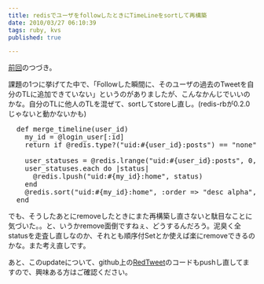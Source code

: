 ```yaml
---
title: redisでユーザをfollowしたときにTimeLineをsortして再構築
date: 2010/03/27 06:10:39
tags: ruby, kvs
published: true

---
```


<p><a href="http://blog.katsuma.tv/2010/03/redtweet_by_redis_and_rails.html">前回</a>のつづき。</p>

<p>課題の1つに挙げてた中で、「Followした瞬間に、そのユーザの過去のTweetを自分のTLに追加できていない」というのがありましたが、こんなかんじでいいのかな。自分のTLに他人のTLを混ぜて、sortしてstoreし直し。(redis-rbが0.2.0じゃないと動かないかも)</p>

<pre>
  def merge_timeline(user_id)
    my_id = @login_user[:id]
    return if @redis.type?("uid:#{user_id}:posts") == "none"

    user_statuses = @redis.lrange("uid:#{user_id}:posts", 0, 100)
    user_statuses.each do |status|
      @redis.lpush("uid:#{my_id}:home", status)
    end
    @redis.sort("uid:#{my_id}:home", :order => "desc alpha", :store => "uid:#{my_id}:home")
  end
</pre>

<p>でも、そうしたあとにremoveしたときにまた再構築し直さないと駄目なことに気づいた。。と、いうかremove面倒ですねぇ、どうするんだろう。泥臭く全statusを走査し直しなのか、それとも順序付Setとか使えば楽にremoveできるのかな。また考え直しです。</p>

<p>あと、このupdateについて、github上の<a href="http://github.com/katsuma/RedTweet">RedTweet</a>のコードもpushし直してますので、興味ある方はご確認ください。</p>


